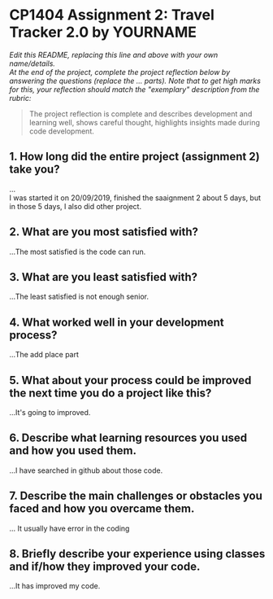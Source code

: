 # CP1404 Assignment 2: Travel Tracker 2.0 by YOURNAME

_Edit this README, replacing this line and above with your own name/details._  
_At the end of the project, complete the project reflection below by answering the questions (replace the ... parts)._
_Note that to get high marks for this, your reflection should match the "exemplary" description from the rubric:_

> The project reflection is complete and describes development and learning well, shows careful thought, highlights insights made during code development.


## 1. How long did the entire project (assignment 2) take you?
...  
I was started it on 20/09/2019, finished the saaignment 2 about 5 days, but in those 5 days, I also did other project.

## 2. What are you most satisfied with?
...The most satisfied is the code can run.

## 3. What are you least satisfied with?
...The least satisfied is not enough senior.

## 4. What worked well in your development process?
...The add place part

## 5. What about your process could be improved the next time you do a project like this?
...It's going to improved. 

## 6. Describe what learning resources you used and how you used them.
...I have searched in github about those code.

## 7. Describe the main challenges or obstacles you faced and how you overcame them.
... It usually have error in the coding

## 8. Briefly describe your experience using classes and if/how they improved your code.
...It has improved my code.
